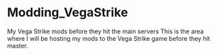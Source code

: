 # Modding_VegaStrike
My Vega Strike mods before they hit the main servers
This is the area where I will be hosting my mods to the Vega Strike game before they hit master.
